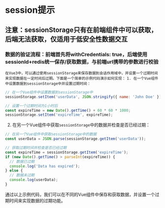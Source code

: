 <h1>session提示</h1>
<h2>注意：sessionStorage只有在前端组件中可以获取，后端无法获取，仅适用于低安全性数据交互</h2>
<h3>数据的验证流程：前端首先将withCredentials: true，后端使用sessionId+redis统一保存/获取数据，与前端url携带的参数进行校验</h3>



`在Vue3中，可以通过使用sessionStorage来保存数据到会话作用域中，并设置一个过期时间来实现数据在一定时间后过期。下面是一个简单的示例代码演示如何实现：`
`1. 在一个Vue组件中设置数据到sessionStorage中并设置过期时间：`
```javascript
// 在一个Vue组件中设置数据到sessionStorage中
sessionStorage.setItem('userData', JSON.stringify({ name: 'John Doe' }));

// 设置一个过期时间为1小时后
const expireTime = new Date().getTime() + 60 * 60 * 1000;
sessionStorage.setItem('expireTime', expireTime);
```

2. 在另一个Vue组件中获取`sessionStorage`中的数据并检查是否已经过期：
    

```javascript
// 在另一个Vue组件中获取sessionStorage中的数据
const userData = JSON.parse(sessionStorage.getItem('userData'));

// 获取过期时间并检查是否已经过期
const expireTime = sessionStorage.getItem('expireTime');
if (new Date().getTime() > parseInt(expireTime)) {
  // 数据已过期
  console.log('Data has expired');
} else {
  // 数据未过期
  console.log(userData);
}
```

通过以上示例代码，我们可以在不同的Vue组件中保存和获取数据，并设置一个过期时间来实现数据的过期功能。
